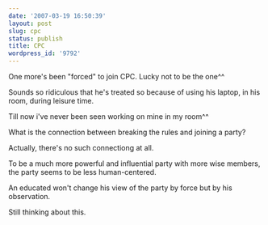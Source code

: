 ```yaml
---
date: '2007-03-19 16:50:39'
layout: post
slug: cpc
status: publish
title: CPC
wordpress_id: '9792'
---
```


One more's been "forced" to join CPC. Lucky not to be the one^^


Sounds so ridiculous that he's treated so because of using his laptop, in his room, during leisure time.


Till now i've never been seen working on mine in my room^^


What is the connection between breaking the rules and joining a party?


Actually, there's no such connectiong at all.


To be a much more powerful and influential party with more wise members, the party seems to be less human-centered.


An educated won't change his view of the party by force but by his observation.


Still thinking about this.
